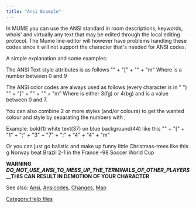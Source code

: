 ```yaml
---
title: "Ansi Example"
---
```


In MUME you can use the ANSI standard in room descriptions, keywords,
whois' and virtually any text that may be edited through the local
editing protocol. The Mume line-editor will however have problems
handling these codes since it will not support the <esc> character
that's needed for ANSI codes.

A simple explanation and some examples:

The ANSI Text style attributes is as follows "<esc>" + "\[" +
"<attribute>" + "m" Where <attribute> is a number between 0 and 9

The ANSI color codes are always used as follows (every character is in "
") "<esc>" + "\[" + "<attribute>" + "<colour>" + "m" Where <attribute>
is either 3(fg) or 4(bg) and <colour> is a value between 0 and 7.

You can also combine 2 or more styles (and/or colours) to get the wanted
colour and style by separating the numbers with ;

Example: bold(1) white text(37) on blue background(44) like this
"<esc>" + "\[" + "1" + ";" + "3" + "7" + ";" + "4" + "4" + "m"

Or you can just go balistic and make up funny little Christmas-trees
like this <nowiki>g Norway beat Brazil 2-1 in the France -98 Soccer
World Cup

</pre>

__________________________________WARNING__________________________________
_________DO_NOT_USE_ANSI_TO_MESS_UP_THE_TERMINALS_OF_OTHER_PLAYERS_________
________________THIS CAN RESULT IN DEMOTION OF YOUR
CHARACTER______________

See also: [Ansi](Ansi "wikilink"), [Ansicodes](Ansicodes "wikilink"),
[Changes](Changes "wikilink"), [Map](Map "wikilink")

[Category:Help files](Category:Help_files "wikilink")